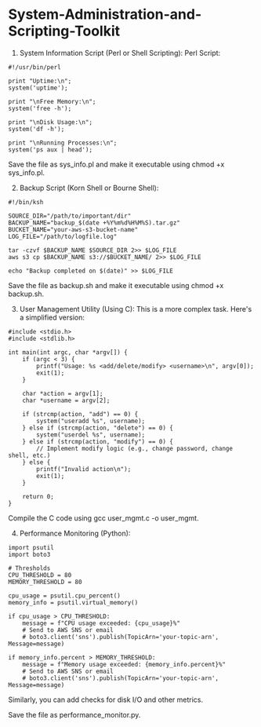 # System-Administration-and-Scripting-Toolkit
1. System Information Script (Perl or Shell Scripting):
Perl Script:

```
#!/usr/bin/perl

print "Uptime:\n";
system('uptime');

print "\nFree Memory:\n";
system('free -h');

print "\nDisk Usage:\n";
system('df -h');

print "\nRunning Processes:\n";
system('ps aux | head');
```
Save the file as sys_info.pl and make it executable using chmod +x sys_info.pl.

2. Backup Script (Korn Shell or Bourne Shell):
```
#!/bin/ksh

SOURCE_DIR="/path/to/important/dir"
BACKUP_NAME="backup_$(date +%Y%m%d%H%M%S).tar.gz"
BUCKET_NAME="your-aws-s3-bucket-name"
LOG_FILE="/path/to/logfile.log"

tar -czvf $BACKUP_NAME $SOURCE_DIR 2>> $LOG_FILE
aws s3 cp $BACKUP_NAME s3://$BUCKET_NAME/ 2>> $LOG_FILE

echo "Backup completed on $(date)" >> $LOG_FILE
```
Save the file as backup.sh and make it executable using chmod +x backup.sh.

3. User Management Utility (Using C):
This is a more complex task. Here's a simplified version:
```    
#include <stdio.h>
#include <stdlib.h>

int main(int argc, char *argv[]) {
    if (argc < 3) {
        printf("Usage: %s <add/delete/modify> <username>\n", argv[0]);
        exit(1);
    }
    
    char *action = argv[1];
    char *username = argv[2];

    if (strcmp(action, "add") == 0) {
        system("useradd %s", username);
    } else if (strcmp(action, "delete") == 0) {
        system("userdel %s", username);
    } else if (strcmp(action, "modify") == 0) {
        // Implement modify logic (e.g., change password, change shell, etc.)
    } else {
        printf("Invalid action\n");
        exit(1);
    }

    return 0;
}
```
Compile the C code using gcc user_mgmt.c -o user_mgmt.

4. Performance Monitoring (Python):
```
import psutil
import boto3

# Thresholds
CPU_THRESHOLD = 80
MEMORY_THRESHOLD = 80

cpu_usage = psutil.cpu_percent()
memory_info = psutil.virtual_memory()

if cpu_usage > CPU_THRESHOLD:
    message = f"CPU usage exceeded: {cpu_usage}%"
    # Send to AWS SNS or email
    # boto3.client('sns').publish(TopicArn='your-topic-arn', Message=message)

if memory_info.percent > MEMORY_THRESHOLD:
    message = f"Memory usage exceeded: {memory_info.percent}%"
    # Send to AWS SNS or email
    # boto3.client('sns').publish(TopicArn='your-topic-arn', Message=message)
```
Similarly, you can add checks for disk I/O and other metrics.

Save the file as performance_monitor.py.
